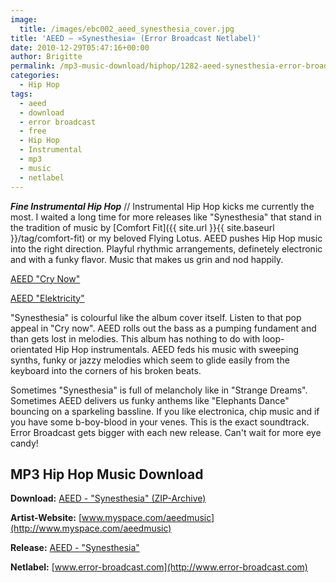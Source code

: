 ```yaml
---
image:
  title: /images/ebc002_aeed_synesthesia_cover.jpg
title: 'AEED – »Synesthesia« (Error Broadcast Netlabel)'
date: 2010-12-29T05:47:16+00:00
author: Brigitte
permalink: /mp3-music-download/hiphop/1282-aeed-synesthesia-error-broadcast-netlabel
categories:
  - Hip Hop
tags:
  - aeed
  - download
  - error broadcast
  - free
  - Hip Hop
  - Instrumental
  - mp3
  - music
  - netlabel
---
```

***Fine Instrumental Hip Hop*** // Instrumental Hip Hop kicks me currently the most. I waited a long time for more releases like "Synesthesia" that stand in the tradition of music by [Comfort Fit]({{ site.url }}{{ site.baseurl }}/tag/comfort-fit) or my beloved Flying Lotus. AEED pushes Hip Hop music into the right direction. Playful rhythmic arrangements, definetely electronic and with a funky flavor. Music that makes us grin and nod happily.

[AEED "Cry Now"](http://www.error-broadcast.com/releases/ebc002/ebc002_aeed_03_cry_now.mp3.mp3)
  
[AEED "Elektricity"](http://www.error-broadcast.com/releases/ebc002/ebc002_aeed_02_elektricity.mp3.mp3)

<!--more-->

<!--adsense-->

"Synesthesia" is colourful like the album cover itself. Listen to that pop appeal in "Cry now". AEED rolls out the bass as a pumping fundament and than gets lost in melodies. This album has nothing to do with loop-orientated Hip Hop instrumentals. AEED feds his music with sweeping synths, funky or jazzy melodies which seem to glide easily from the keyboard into the corners of his broken beats.

Sometimes "Synesthesia" is full of melancholy like in "Strange Dreams". Sometimes AEED delivers us funky anthems like "Elephants Dance" bouncing on a sparkeling bassline. If you like electronica, chip music and if you have some b-boy-blood in your venes. This is the exact soundtrack. Error Broadcast gets bigger with each new release. Can't wait for more eye candy!

## MP3 Hip Hop Music Download

**Download:** [AEED - "Synesthesia" (ZIP-Archive)](http://grandmasterrobo.sonicsquirrel.net/Error_Broadcast/EBC002/ebc002_aeed_synesthesia.zip)
  
**Artist-Website:** [www.myspace.com/aeedmusic](http://www.myspace.com/aeedmusic)
  
**Release:** [AEED - "Synesthesia"](http://www.error-broadcast.com/index.php/releases/show/release/ebc002)
  
**Netlabel:** [www.error-broadcast.com](http://www.error-broadcast.com)